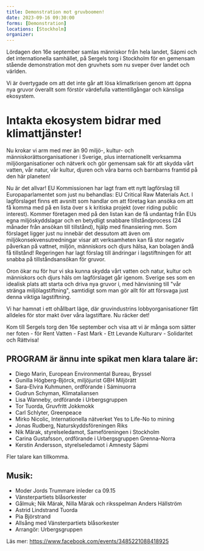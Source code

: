 ```yaml
---
title: Demonstration mot gruvboomen!
date: 2023-09-16 09:30:00
forms: [Demonstration]
locations: [Stockholm]
organizer:
---
```

Lördagen den 16e september samlas människor från hela landet, Sápmi och det internationella samhället, på Sergels torg i Stockholm för en gemensam stående demonstration mot den gruvhets som nu sveper över landet och världen.

Vi är övertygade om att det inte går att lösa klimatkrisen genom att öppna nya gruvor överallt som förstör värdefulla vattentillgångar och känsliga ekosystem.

# Intakta ekosystem bidrar med klimattjänster!

Nu krokar vi arm med mer än 90 miljö-, kultur- och människorättsorganisationer i Sverige, plus internationellt verksamma miljöorganisationer och nätverk och gör gemensam sak för att skydda vårt vatten, vår natur, vår kultur, djuren och våra barns och barnbarns framtid på den här planeten!

Nu är det allvar! EU Kommissionen har lagt fram ett nytt lagförslag till Europaparlamentet som just nu behandlas: EU Critical Raw Materials Act. I lagförslaget finns ett avsnitt som handlar om att företag kan ansöka om att få komma med på en lista över s k kritiska projekt (over riding public interest). Kommer företagen med på den listan kan de få undantag från EUs egna miljöskyddslagar och en betydligt snabbare tillståndprocess (24 månader från ansökan till tillstånd), hjälp med finansiering mm. Som förslaget ligger just nu innebär det dessutom att även om miljökonsekvensutredningar visar att verksamheten kan få stor negativ påverkan på vattnet, miljön, människors och djurs hälsa, kan bolagen ändå få tillstånd! Regeringen har lagt förslag till ändringar i lagstiftningen för att snabba på tillståndsansökan för gruvor. 

Oron ökar nu för hur vi ska kunna skydda vårt vatten och natur, kultur och människors och djurs häls om lagförslaget går igenom. 
Sverige ses som en idealisk plats att starta och driva nya gruvor i, med hänvisning till "vår stränga miljölagstiftning", samtidigt som man gör allt för att försvaga just denna viktiga lagstiftning.

Vi har hamnat i ett ohållbart läge, där gruvindustrins lobbyorganisationer fått alldeles för stor makt över våra lagstiftare.
Nu räcker det!

Kom till Sergels torg den 16e september och visa att vi är många som sätter ner foten - för Rent Vatten - Fast Mark - Ett Levande Kulturarv - Solidaritet och Rättvisa!

## PROGRAM är ännu inte spikat men klara talare är:

- Diego Marin, European Environmental Bureau, Bryssel
- Gunilla Högberg-Björck, miljöjurist GBH Miljörätt
- Sara-Elvira Kuhmunen, ordförande i Sáminuorra
- Gudrun Schyman, Klimataliansen
- Lisa Wanneby, ordförande i Urbergsgruppen 
- Tor Tuorda, Gruvfritt Jokkmokk
- Carl Schlyter, Greenpeace
- Mirko Nicolic, Internationella nätverket Yes to Life-No to mining
- Jonas Rudberg, Naturskyddsföreningen Riks
- Nik Märak, styrelseledamot, Sameföreningen i Stockholm
- Carina Gustafsson, ordförande i Urbergsgruppen Grenna-Norra 
- Kerstin Andersson, styrelseledamot i Amnesty Sápmi

Fler talare kan tillkomma.

## Musik:

- Moder Jords Trummare inleder ca 09.15
- Vänsterpartiets blåsorkester
- Gålmuk; Nik Märak, Nilla Märak och riksspelman Anders Hällström
- Astrid Lindstrand Tuorda
- Pia Björstrand
- Allsång med Vänsterpartiets blåsorkester
- Arrangör: Urbergsgruppen

Läs mer: https://www.facebook.com/events/3485221088418925
